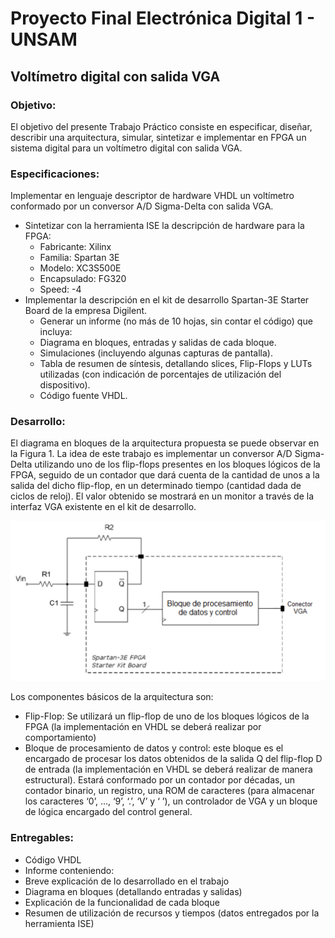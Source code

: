 Proyecto Final Electrónica Digital 1 - UNSAM
============================================

## Voltímetro digital con salida VGA

### Objetivo:

El objetivo del presente Trabajo Práctico consiste en especificar, diseñar, describir una
arquitectura, simular, sintetizar e implementar en FPGA un sistema digital para un voltímetro
digital con salida VGA. 

### Especificaciones:

Implementar en lenguaje descriptor de hardware VHDL un voltímetro conformado por
un conversor A/D Sigma-Delta con salida VGA.

-  Sintetizar con la herramienta ISE la descripción de hardware para la FPGA:
    - Fabricante: Xilinx
    - Familia: Spartan 3E
    - Modelo: XC3S500E
    - Encapsulado: FG320
    - Speed: -4
- Implementar la descripción en el kit de desarrollo Spartan-3E Starter Board de la
empresa Digilent.
    - Generar un informe (no más de 10 hojas, sin contar el código) que incluya:
    - Diagrama en bloques, entradas y salidas de cada bloque.
    - Simulaciones (incluyendo algunas capturas de pantalla).
    - Tabla de resumen de síntesis, detallando slices, Flip-Flops y LUTs utilizadas (con
    indicación de porcentajes de utilización del dispositivo).
    - Código fuente VHDL. 

### Desarrollo:

El diagrama en bloques de la arquitectura propuesta se puede observar en la Figura 1. La idea de este trabajo es implementar un conversor A/D Sigma-Delta utilizando uno de los flip-flops presentes en los bloques lógicos de la FPGA, seguido de un contador que dará cuenta de la cantidad de unos a la salida del dicho flip-flop, en un determinado tiempo (cantidad dada de ciclos de reloj).
El valor obtenido se mostrará en un monitor a través de la interfaz VGA
existente en el kit de desarrollo. 

![Figura 1](https://github.com/joagonzalez/unsam_digitales_1/blob/master/documentation/images/diagrama_bloques_arquitectura_voltimetro.png)


Los componentes básicos de la arquitectura son:
- Flip-Flop: Se utilizará un flip-flop de uno de los bloques lógicos de la FPGA (la
implementación en VHDL se deberá realizar por comportamiento)
- Bloque de procesamiento de datos y control: este bloque es el encargado de procesar los datos obtenidos de la salida Q del flip-flop D de entrada (la implementación en VHDL se deberá realizar de manera estructural). Estará conformado por un contador por décadas, un contador binario, un registro, una ROM de caracteres (para almacenar los caracteres ‘0’, …, ‘9’, ‘.’, ‘V’ y ‘ ’), un controlador de VGA y un bloque de lógica encargado del control general. 

### Entregables: 

- Código VHDL
- Informe conteniendo:
- Breve explicación de lo desarrollado en el trabajo
- Diagrama en bloques (detallando entradas y salidas)
- Explicación de la funcionalidad de cada bloque
- Resumen de utilización de recursos y tiempos (datos entregados por la herramienta ISE) 